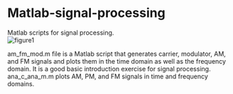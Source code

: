 # Matlab-signal-processing
Matlab scripts for signal processing.  
![figure1](https://github.com/Moji14/Matlab-signal-processing/assets/30596071/e0ac71bd-00bb-44da-8b9c-de568260d50f)   

am_fm_mod.m file is a Matlab script that generates carrier, modulator, AM, and FM signals and plots them in the time domain as well as the frequency domain. It is a good basic introduction exercise  for signal processing. 
ana_c_ana_m.m plots AM, PM, and FM signals in time and frequency domains.   
